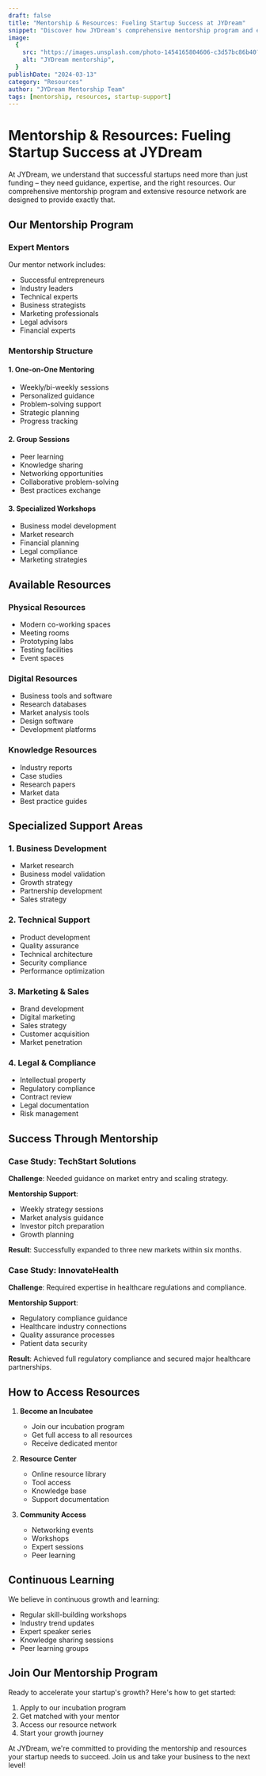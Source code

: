 ```yaml
---
draft: false
title: "Mentorship & Resources: Fueling Startup Success at JYDream"
snippet: "Discover how JYDream's comprehensive mentorship program and extensive resources help startups overcome challenges and accelerate their growth journey."
image:
  {
    src: "https://images.unsplash.com/photo-1454165804606-c3d57bc86b40?&fit=crop&w=430&h=240",
    alt: "JYDream mentorship",
  }
publishDate: "2024-03-13"
category: "Resources"
author: "JYDream Mentorship Team"
tags: [mentorship, resources, startup-support]
---
```


# Mentorship & Resources: Fueling Startup Success at JYDream

At JYDream, we understand that successful startups need more than just funding – they need guidance, expertise, and the right resources. Our comprehensive mentorship program and extensive resource network are designed to provide exactly that.

## Our Mentorship Program

### Expert Mentors

Our mentor network includes:

- Successful entrepreneurs
- Industry leaders
- Technical experts
- Business strategists
- Marketing professionals
- Legal advisors
- Financial experts

### Mentorship Structure

#### 1. One-on-One Mentoring

- Weekly/bi-weekly sessions
- Personalized guidance
- Problem-solving support
- Strategic planning
- Progress tracking

#### 2. Group Sessions

- Peer learning
- Knowledge sharing
- Networking opportunities
- Collaborative problem-solving
- Best practices exchange

#### 3. Specialized Workshops

- Business model development
- Market research
- Financial planning
- Legal compliance
- Marketing strategies

## Available Resources

### Physical Resources

- Modern co-working spaces
- Meeting rooms
- Prototyping labs
- Testing facilities
- Event spaces

### Digital Resources

- Business tools and software
- Research databases
- Market analysis tools
- Design software
- Development platforms

### Knowledge Resources

- Industry reports
- Case studies
- Research papers
- Market data
- Best practice guides

## Specialized Support Areas

### 1. Business Development

- Market research
- Business model validation
- Growth strategy
- Partnership development
- Sales strategy

### 2. Technical Support

- Product development
- Quality assurance
- Technical architecture
- Security compliance
- Performance optimization

### 3. Marketing & Sales

- Brand development
- Digital marketing
- Sales strategy
- Customer acquisition
- Market penetration

### 4. Legal & Compliance

- Intellectual property
- Regulatory compliance
- Contract review
- Legal documentation
- Risk management

## Success Through Mentorship

### Case Study: TechStart Solutions

**Challenge**: Needed guidance on market entry and scaling strategy.

**Mentorship Support**:

- Weekly strategy sessions
- Market analysis guidance
- Investor pitch preparation
- Growth planning

**Result**: Successfully expanded to three new markets within six months.

### Case Study: InnovateHealth

**Challenge**: Required expertise in healthcare regulations and compliance.

**Mentorship Support**:

- Regulatory compliance guidance
- Healthcare industry connections
- Quality assurance processes
- Patient data security

**Result**: Achieved full regulatory compliance and secured major healthcare partnerships.

## How to Access Resources

1. **Become an Incubatee**

   - Join our incubation program
   - Get full access to all resources
   - Receive dedicated mentor

2. **Resource Center**

   - Online resource library
   - Tool access
   - Knowledge base
   - Support documentation

3. **Community Access**
   - Networking events
   - Workshops
   - Expert sessions
   - Peer learning

## Continuous Learning

We believe in continuous growth and learning:

- Regular skill-building workshops
- Industry trend updates
- Expert speaker series
- Knowledge sharing sessions
- Peer learning groups

## Join Our Mentorship Program

Ready to accelerate your startup's growth? Here's how to get started:

1. Apply to our incubation program
2. Get matched with your mentor
3. Access our resource network
4. Start your growth journey

At JYDream, we're committed to providing the mentorship and resources your startup needs to succeed. Join us and take your business to the next level!
